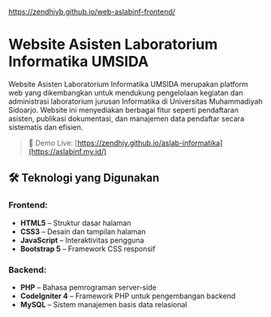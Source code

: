 https://zendhiyb.github.io/web-aslabinf-frontend/

# Website Asisten Laboratorium Informatika UMSIDA

Website Asisten Laboratorium Informatika UMSIDA merupakan platform web yang dikembangkan untuk mendukung pengelolaan kegiatan dan administrasi laboratorium jurusan Informatika di Universitas Muhammadiyah Sidoarjo. Website ini menyediakan berbagai fitur seperti pendaftaran asisten, publikasi dokumentasi, dan manajemen data pendaftar secara sistematis dan efisien.

> 🔗 Demo Live: [https://zendhiy.github.io/aslab-informatika](https://aslabinf.my.id/)

## 🛠️ Teknologi yang Digunakan

### Frontend:
- **HTML5** – Struktur dasar halaman
- **CSS3** – Desain dan tampilan halaman
- **JavaScript** – Interaktivitas pengguna
- **Bootstrap 5** – Framework CSS responsif

### Backend:
- **PHP** – Bahasa pemrograman server-side
- **CodeIgniter 4** – Framework PHP untuk pengembangan backend
- **MySQL** – Sistem manajemen basis data relasional
